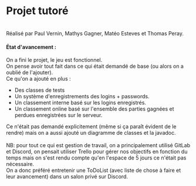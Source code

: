 <h1>Projet tutoré </h1><br>
Réalisé par Paul Vernin, Mathys Gagner, Matéo Esteves et Thomas Peray. <br>
<h4>État d'avancement :</h4>
On a fini le projet, le jeu est fonctionnel.<br>
On pense avoir tout fait dans ce qui était demandé de base (ou alors on a oublié de l'ajouter).
<br>
Ce qu'on a ajouté en plus :<br>
 <ul>
    <li>Des classes de tests</li>
    <li>Un système d'enregistrements des logins + passwords.</li>
    <li>Un classement interne basé sur les logins enregistrés.</li>
    <li>Un classement online basé sur l'ensemble des parties gagnées et perdues enregistrées sur le serveur.</li>    
 </ul>
 Ce n'était pas demandé explicitement  (même si ça paraît évident de le rendre) mais on a aussi ajouté un diagramme de classes et la javadoc.
 <br><br>
 NB: pour tout ce qui est gestion de travail, on a principalement utilisé GitLab et Discord, on pensait utiliser Trello pour gérer nos objectifs en fonction du temps mais on s'est rendu compte qu'en l'espace de 5 jours ce n'était pas nécessaire.<br>
 On a donc préféré entretenir une ToDoList (avec liste de chose à faire et leur avancement) dans un salon privé sur Discord.